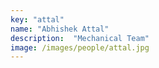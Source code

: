 ```yaml
---
key: "attal"
name: "Abhishek Attal"
description:  "Mechanical Team"
image: /images/people/attal.jpg
---
```


